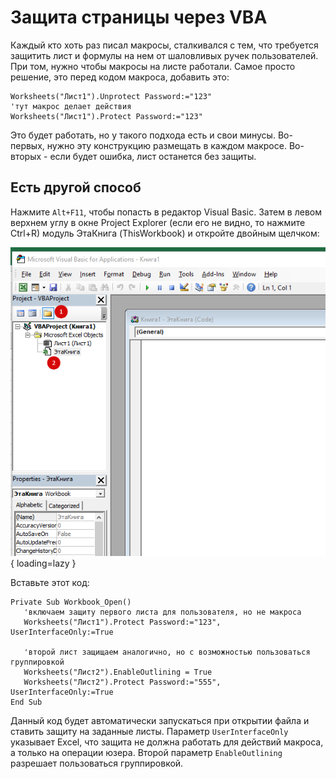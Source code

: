# Защита страницы через VBA

Каждый кто хоть раз писал макросы, сталкивался с тем, что требуется защитить лист и формулы на нем от шаловливых ручек пользователей. При том, нужно чтобы макросы на листе работали. Самое просто решение, это перед кодом макроса, добавить это:

```vba
Worksheets("Лист1").Unprotect Password:="123"
'тут макрос делает действия
Worksheets("Лист1").Protect Password:="123"
```

Это будет работать, но у такого подхода есть и свои минусы. Во-первых, нужно эту конструкцию размещать в каждом макросе. Во-вторых - если будет ошибка, лист останется без защиты.

## Есть другой способ

Нажмите `Alt+F11`, чтобы попасть в редактор Visual Basic. Затем в левом верхнем углу в окне Project Explorer (если его не видно, то нажмите Ctrl+R) модуль ЭтаКнига (ThisWorkbook) и откройте двойным щелчком:

![](../../../images/other/office/excel_vba_01.png){ loading=lazy }


Вставьте этот код:

```vba
Private Sub Workbook_Open()
   'включаем защиту первого листа для пользователя, но не макроса
   Worksheets("Лист1").Protect Password:="123", UserInterfaceOnly:=True     

   'второй лист защищаем аналогично, но с возможностью пользоваться группировкой
   Worksheets("Лист2").EnableOutlining = True
   Worksheets("Лист2").Protect Password:="555", UserInterfaceOnly:=True
End Sub
```

Данный код будет автоматически запускаться при открытии файла и ставить защиту на заданные листы. Параметр `UserInterfaceOnly` указывает Excel, что защита не должна работать для действий макроса, а только на операции юзера. 
Второй параметр `EnableOutlining` разрешает пользоваться группировкой.
